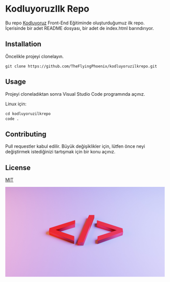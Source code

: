 # KodluyoruzIlk Repo
Bu repo [Kodluyoruz](https://www.kodluyoruz.org) Front-End Eğitiminde oluşturduğumuz ilk repo. İçerisinde bir adet README dosyası, bir adet de index.html barındırıyor.

 ## Installation
 Öncelikle projeyi clonelayın.
 ```
 git clone https://github.com/TheFlyingPhoenix/kodluyoruzilkrepo.git
 ```

 ## Usage
 Projeyi cloneladıktan sonra Visual Studio Code programında açınız.
 
 Linux için:
 ```linux
 cd kodluyoruzilkrepo
 code .
 ```
 
 ## Contributing
 Pull requestler kabul edilir. Büyük değişiklikler için, lütfen önce neyi değiştirmek istediğinizi tartışmak için bir konu açınız.

 ## License
 [MIT](https://choosealicense.com/licenses/mit/)

 ![Block](img/mdimage.jpg)
